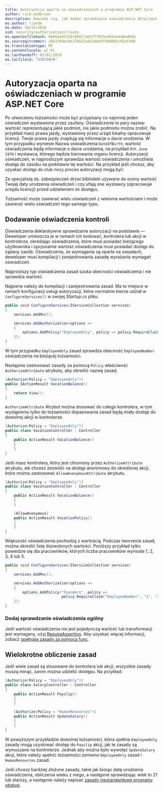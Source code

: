 ```yaml
---
title: Autoryzacja oparta na oświadczeniach w programie ASP.NET Core
author: rick-anderson
description: Dowiedz się, jak dodać sprawdzanie oświadczenia dotyczące autoryzacji w aplikacji ASP.NET Core.
ms.author: riande
ms.date: 10/14/2016
uid: security/authorization/claims
ms.openlocfilehash: 6b60ae5515819b017ab577f655ed91ee4d8ed0dd
ms.sourcegitcommit: 24b1f6decbb17bb22a45166e5fdb0845c65af498
ms.translationtype: MT
ms.contentlocale: pl-PL
ms.lasthandoff: 03/01/2019
ms.locfileid: "57073970"
---
```

# <a name="claims-based-authorization-in-aspnet-core"></a>Autoryzacja oparta na oświadczeniach w programie ASP.NET Core

<a name="security-authorization-claims-based"></a>

Po utworzeniu tożsamości może być przypisany co najmniej jeden oświadczeń wystawione przez zaufany. Oświadczenie to pary nazwa-wartość reprezentującą jakie podmiot, nie jakie podmiotu można zrobić. Na przykład masz prawa jazdy, wystawiony przez urząd lokalny opracowuje licencji. Twoje prawa jazdy znajdują się informacje o dacie urodzenia. W tym przypadku wyniesie Nazwa oświadczenia `DateOfBirth`, wartość oświadczenia będą informacje o dacie urodzenia, na przykład `8th June 1970` i wystawca, którego będzie kierowania organu licencji. Autoryzacji oświadczeń, w najprostszym sprawdza wartość oświadczenia i umożliwia dostęp do zasobu na podstawie tej wartości. Na przykład jeśli chcesz, aby uzyskać dostęp do club nocy proces autoryzacji mogą być:

Ze specjalistą ds. zabezpieczeń drzwi biblioteki używane do oceny wartość Twojej daty urodzenia oświadczeń i czy ufają one wystawcy (opracowuje urzędu licencji) przed udzieleniem im dostępu.

Tożsamość może zawierać wielu oświadczeń z wieloma wartościami i może zawierać wielu oświadczeń tego samego typu.

## <a name="adding-claims-checks"></a>Dodawanie oświadczenia kontroli

Oświadczenia deklaratywne sprawdzanie autoryzacji na podstawie — Deweloper umieszcza je w ramach ich kodować, kontrolera lub akcji w kontrolerze, określając oświadczenia, które musi posiadać bieżącego użytkownika i opcjonalnie wartość oświadczenia musi posiadać dostęp do żądany zasób. Oświadczenia, że wymagania są oparte na zasadach, deweloper musi kompilacji i zarejestrowania zasadę wyrażania wymagań oświadczeń.

Najprostszy typ oświadczenia zasad szuka obecności oświadczenia i nie sprawdza wartość.

Najpierw należy do kompilacji i zarejestrowania zasad. Ma to miejsce w ramach konfiguracji usługi autoryzacji, które normalnie bierze udział w `ConfigureServices()` w swojej *Startup.cs* pliku.

```csharp
public void ConfigureServices(IServiceCollection services)
{
    services.AddMvc();

    services.AddAuthorization(options =>
    {
        options.AddPolicy("EmployeeOnly", policy => policy.RequireClaim("EmployeeNumber"));
    });
}
```

W tym przypadku `EmployeeOnly` zasad sprawdza obecność `EmployeeNumber` oświadczenia na bieżącej tożsamości.

Następnie zastosować zasady za pomocą `Policy` właściwość `AuthorizeAttribute` atrybutu, aby określić nazwę zasad;

```csharp
[Authorize(Policy = "EmployeeOnly")]
public IActionResult VacationBalance()
{
    return View();
}
```

`AuthorizeAttribute` Atrybut można stosować do całego kontrolera, w tym wystąpieniu tylko do tożsamości dopasowania zasad będą miały dostęp do dowolnej akcji w kontrolerze.

```csharp
[Authorize(Policy = "EmployeeOnly")]
public class VacationController : Controller
{
    public ActionResult VacationBalance()
    {
    }
}
```

Jeśli masz kontrolera, który jest chroniony przez `AuthorizeAttribute` atrybutu, ale chcesz zezwolić na dostęp anonimowy do określonej akcji, które można zastosować `AllowAnonymousAttribute` atrybutu.

```csharp
[Authorize(Policy = "EmployeeOnly")]
public class VacationController : Controller
{
    public ActionResult VacationBalance()
    {
    }

    [AllowAnonymous]
    public ActionResult VacationPolicy()
    {
    }
}
```

Większość oświadczenia pochodzą z wartością. Podczas tworzenia zasad, można określić listę dozwolonych wartości. Poniższy przykład tylko powiedzie się dla pracowników, których liczba pracowników wyniosła 1, 2, 3, 4 lub 5.

```csharp
public void ConfigureServices(IServiceCollection services)
{
    services.AddMvc();

    services.AddAuthorization(options =>
    {
        options.AddPolicy("Founders", policy =>
                          policy.RequireClaim("EmployeeNumber", "1", "2", "3", "4", "5"));
    });
}
```

### <a name="add-a-generic-claim-check"></a>Dodaj sprawdzanie oświadczenia ogólny

Jeśli wartość oświadczenia nie jest pojedynczą wartość lub transformacji jest wymagany, użyj [RequireAssertion](/dotnet/api/microsoft.aspnetcore.authorization.authorizationpolicybuilder.requireassertion). Aby uzyskać więcej informacji, zobacz [spełniają zasady za pomocą func](xref:security/authorization/policies#using-a-func-to-fulfill-a-policy).

## <a name="multiple-policy-evaluation"></a>Wielokrotne obliczenie zasad

Jeśli wiele zasad są stosowane do kontrolera lub akcji, wszystkie zasady muszą minąć, zanim można udzielić dostępu. Na przykład:

```csharp
[Authorize(Policy = "EmployeeOnly")]
public class SalaryController : Controller
{
    public ActionResult Payslip()
    {
    }

    [Authorize(Policy = "HumanResources")]
    public ActionResult UpdateSalary()
    {
    }
}
```

W powyższym przykładzie dowolnej tożsamości, która spełnia `EmployeeOnly` zasady mogą uzyskiwać dostęp do `Payslip` akcji, jak te zasady są wymuszane na kontrolerze. Jednak aby można było wywołać `UpdateSalary` akcji, które należy spełnić tożsamości *zarówno* `EmployeeOnly` zasad i `HumanResources` zasad.

Jeśli chcesz bardziej złożone zasady, takie jak biorąc datę urodzenia oświadczenia, obliczenia wieku z niego, a następnie sprawdzając wiek to 21 lub starszy, a następnie należy napisać [zasady niestandardowe programy obsługi](xref:security/authorization/policies).
